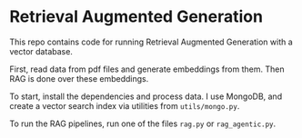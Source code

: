 # Retrieval Augmented Generation

This repo contains code for running Retrieval Augmented Generation with a vector database.

First, read data from pdf files and generate embeddings from them. Then RAG is done over these embeddings. 

To start, install the dependencies and process data. I use MongoDB, and create a vector search index via utilities from `utils/mongo.py`. 

To run the RAG pipelines, run one of the files `rag.py` or `rag_agentic.py`.
